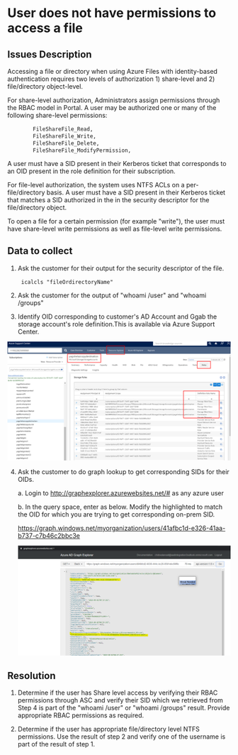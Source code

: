<properties
    pageTitle="Access denied while trying to access files"
    description="Access denied while trying to access files"
    service="microsoft.storage"
    resource="file storage"
    authors="yagohel23"
    ms.author="yagohel"
    displayOrder=""
    selfHelpType="TSG_Content"
    supportTopicIds="32689882"
    resourceTags=""
    productPesIds="1003478"
    cloudEnvironments="public"
    articleId="121e0513-363c-4f7b-8e68-b9c6078e4137"
    ownershipID="Centennial_CloudNet_LoadBalancer"
/>

# User does not have permissions to access a file

## Issues Description

Accessing a file or directory when using Azure Files with identity-based authentication requires two levels of authorization 1) share-level and 2) file/directory object-level.
    
For share-level authorization, Administrators assign permissions through the RBAC model in Portal.  A user may be authorized one or many of the following share-level permissions:
    
            FileShareFile_Read,
            FileShareFile_Write,
            FileShareFile_Delete,
            FileShareFile_ModifyPermission,
    
A user must have a SID present in their Kerberos ticket that corresponds to an OID present in the role definition for their subscription.  
    
For file-level authorization, the system uses NTFS ACLs on a per-file/directory basis.  A user must have a SID present in their Kerberos ticket that matches a SID authorized in the in the security descriptor for the file/directory object.  
    
To open a file for a certain permission (for example "write"), the user must have share-level write permissions as well as file-level write permissions.  

## Data to collect

1. Ask the customer for their output for the security descriptor of the file.
        
        icalcls "fileOrdirectoryName"
        
2. Ask the customer for the output of "whoami /user" and "whoami /groups"

3. Identify OID corresponding to customer's AD Account and Ggab the storage account's role definition.This is available via Azure Support Center.

![](Screenshots\ASCAccountRoles.png)

4. Ask the customer to do graph lookup to get corresponding SIDs for their OIDs.

    a. Login to http://graphexplorer.azurewebsites.net/# as any azure user

    b. In the query space, enter as below. Modify the highlighted to match the OID for which you are trying to get corresponding on-prem SID.

      https://graph.windows.net/myorganization/users/41afbc1d-e326-41aa-b737-c7b46c2bbc3e

   ![GraphAPI.png](Screenshots\GraphAPI.png)


## Resolution

1. Determine if the user has Share level access by verifying their RBAC permissions through ASC and verify their SID which we retrieved from Step 4 is part of the "whoami /user" or "whoami /groups" result. Provide appropriate RBAC permissions as required. 

2. Determine if the user has appropriate file/directory level NTFS permissions. Use the result of step 2 and verify one of the username is part of the result of step 1. 

